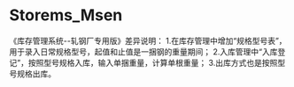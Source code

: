 # Storems_Msen
 《库存管理系统--轧钢厂专用版》差异说明： 1.在库存管理中增加“规格型号表”，用于录入日常规格型号，起值和止值是一捆钢的重量期间； 2.入库管理中“入库登记”，按照型号规格入库，输入单捆重量，计算单根重量； 3.出库方式也是按照型号规格出库。
